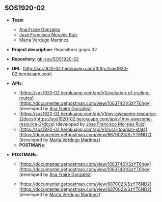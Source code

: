 ## SOS1920-02

- **Team**
  - [Ana Fraire Gonzalez](https://github.com/anafraire)
  - [Jose Francisco Morales Ruiz](https://github.com/josmorrui2)
  - [Marta Verdugo Martinez](https://github.com/martaverdugo6)
- **Project description**: Repositorio grupo 02
- **Repository**: [gti-sos/SOS1920-02](https://github.com/gti-sos/SOS1920-02)
- **URL**: [http://sos1920-02.herokuapp.com](http://sos1920-02.herokuapp.com)
-  **APIs**:
    - [https://sos1920-02.herokuapp.com/api/v1/evolution-of-cycling-routes](https://documenter.getpostman.com/view/10637431/SzYT6hgy) (developed by [Ana Fraire Gonzalez](https://github.com/anafraire))
    - [https://sos1920-02.herokuapp.com/api/v1/my-awesome-resource-2/docs](https://sos1920-02.herokuapp.com/api/v1/my-awesome-resource-2/docs) (developed by [Jose Francisco Morales Ruiz](https://github.com/josmorrui2))
    - [https://sos1920-02.herokuapp.com/api/v1/rural-tourism-stats](https://documenter.getpostman.com/view/6870023/SzYT6ND2) (developed by [Marta Verdugo Martinez](https://github.com/martaverdugo6))
	-  **POSTMANs**:
 -  **POSTMANs**:
 
     - [https://documenter.getpostman.com/view/10637431/SzYT6hgy](https://documenter.getpostman.com/view/10637431/SzYT6hgy) (developed by [Ana Fraire Gonzalez](https://github.com/anafraire))
 
    - [https://documenter.getpostman.com/view/6870023/SzYT6ND2](https://documenter.getpostman.com/view/6870023/SzYT6ND2) (developed by [Marta Verdugo Martinez](https://github.com/martaverdugo6))